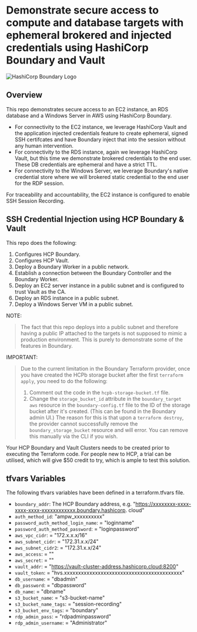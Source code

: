 # Demonstrate secure access to compute and database targets with ephemeral brokered and injected credentials using HashiCorp Boundary and Vault

![HashiCorp Boundary Logo](https://www.hashicorp.com/_next/static/media/colorwhite.997fcaf9.svg)

## Overview

This repo demonstrates secure access to an EC2 instance, an RDS database and a Windows Server in AWS using HashiCorp Boundary. 

* For connectivity to the EC2 instance, we leverage HashiCorp Vault and the application injected credentials feature to create ephemeral, signed SSH certifcates and have Boundary inject that into the session without any human intervention.
* For connectivity to the RDS instance, again we leverage HashiCorp Vault, but this time we demonstrate brokered credentials to the end user. These DB credentials are ephemeral and have a strict TTL.
* For connectivity to the Windows Server, we leverage Boundary's native credential store where we will brokered static credential to the end user for the RDP session.

For traceability and accountability, the EC2 instance is configured to enable SSH Session Recording.

## SSH Credential Injection using HCP Boundary & Vault

This repo does the following:

1. Configures HCP Boundary.
2. Configures HCP Vault.
3. Deploy a Boundary Worker in a public network.
4. Establish a connection between the Boundary Controller and the Boundary Worker.
5. Deploy an EC2 server instance in a public subnet and is configured to trust Vault as the CA.
6. Deploy an RDS instance in a public subnet.
7. Deploy a Windows Server VM in a public subnet.


NOTE: 
> The fact that this repo deploys into a public subnet and therefore having a public IP attached to the targets is not supposed to mimic a production environment. This is purely to demonstrate some of the features in Boundary.

IMPORTANT:
> Due to the current limitation in the Boundary Terraform provider, once you have created the HCPb storage bucket after the first `terraform apply`, you need to do the following:
> 1. Comment out the code in the `hcpb-storage-bucket.tf` file.
> 2. Change the `storage_bucket_id` attribute in the `boundary_target aws` resource in the `boundary-config.tf` file to the ID of the storage bucket after it's created. (This can be found in the Boundary admin UI.)
> The reason for this is that upon a `terraform destroy`, the provider cannot successfully remove the `boundary_storage_bucket` resource and will error. You can remove this manually via the CLI if you wish.

Your HCP Boundary and Vault Clusters needs to be created prior to executing the Terraform code. For people new to HCP, a trial can be utilised, which will give $50 credit to try, which is ample to test this solution.

## tfvars Variables

The following tfvars variables have been defined in a terraform.tfvars file.

- `boundary_addr`: The HCP Boundary address, e.g. "https://xxxxxxxx-xxxx-xxxx-xxxx-xxxxxxxxxxxx.boundary.hashicorp.
cloud"
- `auth_method_id`: "ampw_xxxxxxxxxx"                            
- `password_auth_method_login_name`: = "loginname"
- `password_auth_method_password`:   = "loginpassword"
- `aws_vpc_cidr`:                    = "172.x.x.x/16"
- `aws_subnet_cidr`:                 = "172.31.x.x/24"
- `aws_subnet_cidr2`:                = "172.31.x.x/24"
- `aws_access`:                      = ""
- `aws_secret`:                      = ""
- `vault_addr`:                      = "https://vault-cluster-address.hashicorp.cloud:8200"
- `vault_token`:                     = "hvs.xxxxxxxxxxxxxxxxxxxxxxxxxxxxxxxxxxxxxxxxxx"
- `db_username`:                     = "dbadmin"
- `db_password`:                     = "dbpassword"
- `db_name`:                         = "dbname"
- `s3_bucket_name`:                  = "s3-bucket-name"
- `s3_bucket_name_tags`:             = "session-recording"
- `s3_bucket_env_tags`:              = "boundary"
- `rdp_admin_pass`:                  = "rdpadminpassword"
- `rdp_admin_username`:              = "Administrator"